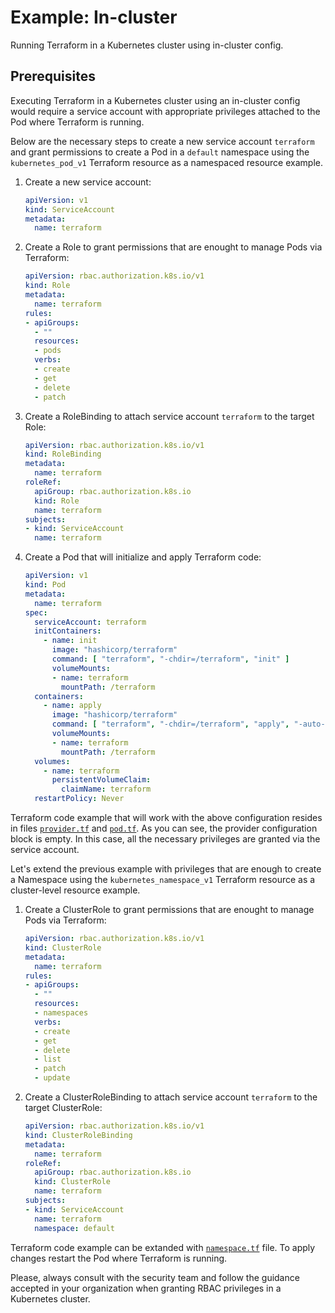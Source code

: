 # Example: In-cluster

Running Terraform in a Kubernetes cluster using in-cluster config.

## Prerequisites

Executing Terraform in a Kubernetes cluster using an in-cluster config would require a service account with appropriate privileges attached to the Pod where Terraform is running.

Below are the necessary steps to create a new service account `terraform` and grant permissions to create a Pod in a `default` namespace using the `kubernetes_pod_v1` Terraform resource as a namespaced resource example.

1. Create a new service account:

    ```yaml
    apiVersion: v1
    kind: ServiceAccount
    metadata:
      name: terraform
    ```

1. Create a Role to grant permissions that are enought to manage Pods via Terraform:

    ```yaml
    apiVersion: rbac.authorization.k8s.io/v1
    kind: Role
    metadata:
      name: terraform
    rules:
    - apiGroups:
      - ""
      resources:
      - pods
      verbs:
      - create
      - get
      - delete
      - patch
    ```

1. Create a RoleBinding to attach service account `terraform` to the target Role:

    ```yaml
    apiVersion: rbac.authorization.k8s.io/v1
    kind: RoleBinding
    metadata:
      name: terraform
    roleRef:
      apiGroup: rbac.authorization.k8s.io
      kind: Role
      name: terraform
    subjects:
    - kind: ServiceAccount
      name: terraform
    ```

1. Create a Pod that will initialize and apply Terraform code:

    ```yaml
    apiVersion: v1
    kind: Pod
    metadata:
      name: terraform
    spec:
      serviceAccount: terraform
      initContainers:
        - name: init
          image: "hashicorp/terraform"
          command: [ "terraform", "-chdir=/terraform", "init" ]
          volumeMounts:
          - name: terraform
            mountPath: /terraform
      containers:
        - name: apply
          image: "hashicorp/terraform"
          command: [ "terraform", "-chdir=/terraform", "apply", "-auto-approve" ]
          volumeMounts:
          - name: terraform
            mountPath: /terraform
      volumes:
        - name: terraform
          persistentVolumeClaim:
            claimName: terraform
      restartPolicy: Never
    ```

Terraform code example that will work with the above configuration resides in files [`provider.tf`](provider.tf) and [`pod.tf`](pod.tf). As you can see, the provider configuration block is empty. In this case, all the necessary privileges are granted via the service account.

Let's extend the previous example with privileges that are enough to create a Namespace using the `kubernetes_namespace_v1` Terraform resource as a cluster-level resource example.

1. Create a ClusterRole to grant permissions that are enought to manage Pods via Terraform:

    ```yaml
    apiVersion: rbac.authorization.k8s.io/v1
    kind: ClusterRole
    metadata:
      name: terraform
    rules:
    - apiGroups:
      - ""
      resources:
      - namespaces
      verbs:
      - create
      - get
      - delete
      - list
      - patch
      - update
    ```

1. Create a ClusterRoleBinding to attach service account `terraform` to the target ClusterRole:

    ```yaml
    apiVersion: rbac.authorization.k8s.io/v1
    kind: ClusterRoleBinding
    metadata:
      name: terraform
    roleRef:
      apiGroup: rbac.authorization.k8s.io
      kind: ClusterRole
      name: terraform
    subjects:
    - kind: ServiceAccount
      name: terraform
      namespace: default
    ```

Terraform code example can be extanded with [`namespace.tf`](namespace.tf) file. To apply changes restart the Pod where Terraform is running.

Please, always consult with the security team and follow the guidance accepted in your organization when granting RBAC privileges in a Kubernetes cluster.
